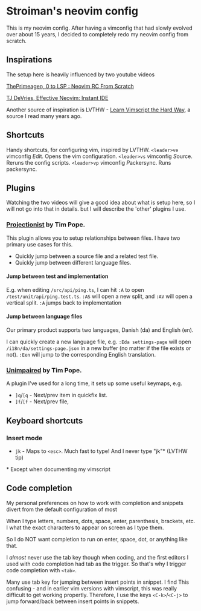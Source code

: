 # Stroiman's neovim config

This is my neovim config. After having a vimconfig that had slowly evolved over
about 15 years, I decided to completely redo my neovim config from scratch.

## Inspirations

The setup here is heavily influenced by two youtube videos

[ThePrimeagen, 0 to LSP : Neovim RC From Scratch](https://www.youtube.com/watch?v=w7i4amO_zaE)

[TJ DeVries, Effective Neovim: Instant IDE](https://www.youtube.com/watch?v=stqUbv-5u2s)

Another source of inspiration is LVTHW - [Learn Vimscript the Hard
Way](https://learnvimscriptthehardway.stevelosh.com/), a source I read many
years ago.

## Shortcuts

Handy shortcuts, for configuring vim, inspired by LVTHW.
`<leader>ve` *v*imconfig *E*dit. Opens the vim configuration.
`<leader>vs` *v*imconfig *S*ource. Reruns the config scripts.
`<leader>vp` *v*imconfig *P*ackersync. Runs packersync.

## Plugins

Watching the two videos will give a good idea about what is setup here, so I
will not go into that in details. but I will describe the 'other' plugins I
use.

### [Projectionist](https://github.com/tpope/vim-projectionist) by Tim Pope.

This plugin allows you to setup relationships between files. I have two primary
use cases for this.

* Quickly jump between a source file and a related test file.
* Quickly jump between different language files.

#### Jump between test and implementation

E.g. when editing `/src/api/ping.ts`, I can hit `:A` to open
`/test/unit/api/ping.test.ts`. `:AS` will open a new split, and `:AV` will open
a vertical split. `:A` jumps back to implementation

#### Jump between language files

Our primary product supports two languages, Danish (da) and English (en).

I can quickly create a new language file, e.g. `:Eda settings-page` will open
`/i18n/da/settings-page.json` in a new buffer (no matter if the file exists or
not). `:Een` will jump to the corresponding English translation.

### [Unimpaired](https://github.com/tpope/vim-unimpaired) by Tim Pope.

A plugin I've used for a long time, it sets up some useful keymaps, e.g.
* `]q`/`[q` - Next/prev item in quickfix list.
* `]f`/`[f` - Next/prev file,

## Keyboard shortcuts

### Insert mode

* `jk` - Maps to `<esc>`. Much fast to type! And I never type "jk"* (LVTHW tip)

\* Except when documenting my vimscript

## Code completion

My personal preferences on how to work with completion and snippets divert from
the default configuration of most

When I type letters, numbers, dots, space, enter, parenthesis, brackets, etc. I
what the exact characters to appear on screen as I type them.

So I do NOT want completion to run on enter, space, dot, or anything like that.

I _almost_ never use the tab key though when coding, and the first editors I
used with code completion had tab as the trigger. So that's why I trigger code
completion with `<tab>`.

Many use tab key for jumping between insert points in snippet. I find This
confusing - and in earlier vim versions with vimscript, this was really
difficult to get working propertly. Therefore, I use the keys `<C-k>`/`<C-j>`
to jump forward/back between insert points in snippets.
